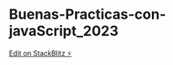 # Buenas-Practicas-con-javaScript_2023

[Edit on StackBlitz ⚡️](https://stackblitz.com/edit/js-td3lse)